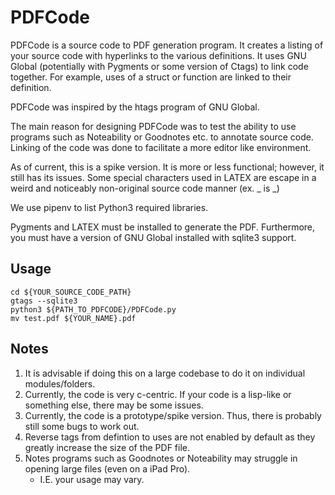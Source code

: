 # PDFCode

PDFCode is a source code to PDF generation program.
It creates a listing of your source code with hyperlinks
to the various definitions. It uses GNU Global (potentially
with Pygments or some version of Ctags) to link code together.
For example, uses of a struct or function are linked to their
definition.

PDFCode was inspired by the htags program of GNU Global.

The main reason for designing PDFCode was to test the
ability to use programs such as Noteability or Goodnotes
etc. to annotate source code. Linking of the code was
done to facilitate a more editor like environment.

As of current, this is a spike version. It is more or less
functional; however, it still has its issues. Some special
characters used in LATEX are escape in a weird and noticeably
non-original source code manner (ex. _ is \_)

We use pipenv to list Python3 required libraries.

Pygments and LATEX must be installed to generate the PDF.
Furthermore, you must have a version of GNU Global installed
with sqlite3 support.

## Usage

```
cd ${YOUR_SOURCE_CODE_PATH}
gtags --sqlite3
python3 ${PATH_TO_PDFCODE}/PDFCode.py
mv test.pdf ${YOUR_NAME}.pdf
```

## Notes

1. It is advisable if doing this on a large codebase
   to do it on individual modules/folders.
2. Currently, the code is very c-centric. If your code
   is a lisp-like or something else, there may be some
   issues.
3. Currently, the code is a prototype/spike version. Thus,
   there is probably still some bugs to work out.
4. Reverse tags from defintion to uses are not enabled by
   default as they greatly increase the size of the PDF file.
5. Notes programs such as Goodnotes or Noteability may struggle
   in opening large files (even on a iPad Pro).
   - I.E. your usage may vary.
